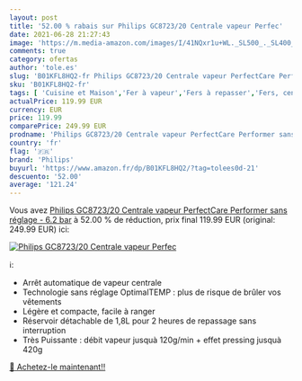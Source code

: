 ```yaml
---
layout: post
title: '52.00 % rabais sur Philips GC8723/20 Centrale vapeur Perfec'
date: 2021-06-28 21:27:43
image: 'https://m.media-amazon.com/images/I/41NQxr1u+WL._SL500_._SL400_.jpg'
comments: true
category: ofertas
author: 'tole.es'
slug: 'B01KFL8HQ2-fr Philips GC8723/20 Centrale vapeur PerfectCare Performer...'
sku: 'B01KFL8HQ2-fr'
tags: [ 'Cuisine et Maison','Fer à vapeur','Fers à repasser','Fers, centrales vapeur et accessoires','philips', ]
actualPrice: 119.99 EUR
currency: EUR
price: 119.99
comparePrice: 249.99 EUR
prodname: 'Philips GC8723/20 Centrale vapeur PerfectCare Performer sans réglage - 6.2 bar'
country: 'fr'
flag: '🇫🇷'
brand: 'Philips'
buyurl: 'https://www.amazon.fr/dp/B01KFL8HQ2/?tag=tolees0d-21'
descuento: '52.00'
average: '121.24'
---
```


Vous avez [Philips GC8723/20 Centrale vapeur PerfectCare Performer sans réglage - 6.2 bar](https://www.amazon.fr/dp/B01KFL8HQ2/?tag=tolees0d-21)  à  52.00 % de réduction, prix final  119.99 EUR (original: 249.99 EUR) ici:

[![Philips GC8723/20 Centrale vapeur Perfec](https://m.media-amazon.com/images/I/41NQxr1u+WL._SL500_._SL400_.jpg)](https://www.amazon.fr/dp/B01KFL8HQ2/?tag=tolees0d-21)

ℹ️:

- Arrêt automatique de vapeur centrale
- Technologie sans réglage OptimalTEMP : plus de risque de brûler vos vêtements
- Légère et compacte, facile à ranger
- Réservoir détachable de 1,8L pour 2 heures de repassage sans interruption
- Très Puissante : débit vapeur jusquà 120g/min + effet pressing jusquà 420g

[🛒 Achetez-le maintenant!!](https://www.amazon.fr/dp/B01KFL8HQ2/?tag=tolees0d-21)
